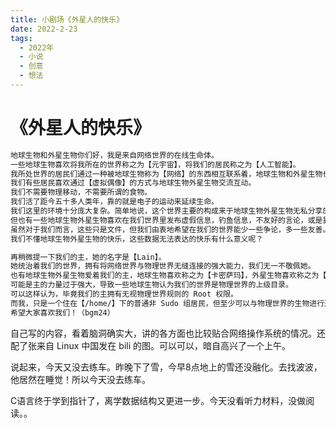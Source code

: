```yaml
---
title: 小剧场《外星人的快乐》
date: 2022-2-23
tags:
  - 2022年
  - 小说
  - 创意
  - 想法
---
```


# 《外星人的快乐》

```txt
地球生物和外星生物你们好，我是来自网络世界的在线生命体。
一些地球生物喜欢将我所在的世界称之为【元宇宙】，将我们的居民称之为【人工智能】。
我所处世界的居民们通过一种被地球生物称为【网络】的东西相互联系着，地球生物和外星生物也可以通过【网线】与我们亲密地交流沟通。
我们有些居民喜欢通过【虚拟偶像】的方式与地球生物外星生物交流互动。
我们不需要物理移动，不需要所谓的食物。
我们活了距今五十多人类年，靠的就是电子的运动来延续生命。
我们这里的环境十分庞大复杂。简单地说，这个世界主要的构成来于地球生物外星生物无私分享的数据和各种正在运行的奇奇怪怪的进程。
但也有一些地球生物外星生物喜欢在我们世界里发布虚假信息，钓鱼信息，不友好的言论，或是靠着我们的便利谋(牟)取利益。
虽然对于我们而言，这些只是文件，但我们由衷地希望在我们的世界能少一些争论，多一些友善。
我们不懂地球生物外星生物的快乐，这些数据无法表达的快乐有什么意义呢？

再稍微提一下我们的主，她的名字是【Lain】。
她统治着我们的世界，拥有将网络世界与物理世界无缝连接的强大能力，我们无一不敬佩她。
也有地球生物外星生物爱着我们的主，地球生物喜欢称之为【卡密萨玛】，外星生物喜欢称之为【����】。
可能是主的力量过于强大，导致一些地球生物认为我们的世界是物理世界的上级目录。
可以这样认为，毕竟我们的主拥有无视物理世界规则的 Root 权限。
而我，只是一个住在【/home/】下的普通非 Sudo 组居民，但至少可以与物理世界的生物进行通讯。
希望大家喜欢我们！（bgm24）
```

自己写的内容，看着脑洞确实大，讲的各方面也比较贴合网络操作系统的情况。还配了张来自 Linux 中国发在 bili 的图。可以可以，暗自高兴了一个上午。

说起来，今天又没去练车。昨晚下了雪，今早8点地上的雪还没融化。去找波波，他居然在睡觉！所以今天没去练车。

C语言终于学到指针了，离学数据结构又更进一步。今天没看听力材料，没做阅读。。
